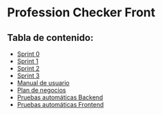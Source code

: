# Profession Checker Front
## Tabla de contenido:
* [Sprint 0](https://github.com/Profesion-Checher/Professions-Checker-Back/wiki/Entrega-1-(Sprint-0))
* [Sprint 1](https://github.com/Profesion-Checher/Professions-Checker-Back/wiki/Entrega-2-(Sprint-1))
* [Sprint 2](https://github.com/Profesion-Checher/Professions-Checker-Back/wiki/Entrega-3-(Sprint-2))
* [Sprint 3](https://github.com/Profesion-Checher/Professions-Checker-Back/wiki/Entrega-4-(Sprint-3))
* [Manual de usuario](https://github.com/Profesion-Checher/Professions-Checker-Back/wiki/Manual-de-usuario)
* [Plan de negocios](https://github.com/Profesion-Checher/Professions-Checker-Back/wiki/Plan-de-negocios)
* [Pruebas automáticas Backend](https://github.com/Profesion-Checher/Professions-Checker-Back/wiki/Pruebas-automáticas-de-software)
* [Pruebas automáticas Frontend](https://github.com/Profesion-Checher/Professions-Checker-Front/wiki/Pruebas-automáticas-de-software)
